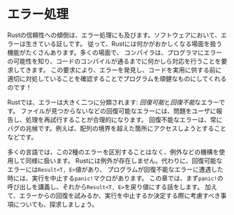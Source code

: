 <!-- # Error Handling -->

# エラー処理

<!-- Rust’s commitment to reliability extends to error handling. Errors are a fact -->
<!-- of life in software, so Rust has a number of features for handling situations -->
<!-- in which something goes wrong. In many cases, Rust requires you to acknowledge -->
<!-- the possibility of an error and take some action before your code will compile. -->
<!-- This requirement makes your program more robust by ensuring that you'll -->
<!-- discover errors and handle them appropriately before you’ve deployed your code -->
<!-- to production! -->

Rustの信頼性への傾倒は、エラー処理にも及びます。ソフトウェアにおいて、エラーは生きている証しです。
従って、Rustには何かがおかしくなる場面を扱う機能がたくさんあります。多くの場面で、
コンパイラは、プログラマにエラーの可能性を知り、コードのコンパイルが通るまでに何かしら対応を行うことを要求してきます。
この要求により、エラーを発見し、コードを実用に供する前に適切に対処していることを確認することでプログラムを頑健なものにしてくれるのです！

<!-- Rust groups errors into two major categories: *recoverable* and *unrecoverable* -->
<!-- errors. For a recoverable errors, such as a file not found error, it’s -->
<!-- reasonable to report the problem to the user and retry the operation. -->
<!-- Unrecoverable errors are always symptoms of bugs, like trying to access a -->
<!-- location beyond the end of an array. -->

Rustでは、エラーは大きく二つに分類されます: *回復可能*と*回復不能*なエラーです。
ファイルが見つからないなどの回復可能なエラーには、問題をユーザに報告し、処理を再試行することが合理的になります。
回復不能なエラーは、常にバグの兆候です。例えば、配列の境界を超えた箇所にアクセスしようとすることなどです。

<!-- Most languages don’t distinguish between these two kinds of errors and handle -->
<!-- both in the same way, using mechanisms like exceptions. Rust doesn’t have -->
<!-- exceptions. Instead, it has the value `Result<T, E>` for recoverable errors and -->
<!-- the `panic!` macro that stops execution when the program encounters an -->
<!-- unrecoverable error. This chapter covers calling `panic!` first and then talks -->
<!-- about returning `Result<T, E>` values. Additionally, we’ll explore -->
<!-- considerrations when deciding whether to try to recover from an error or to -->
<!-- stop execution. -->

多くの言語では、この2種のエラーを区別することはなく、例外などの機構を使用して同様に扱います。
Rustには例外が存在しません。代わりに、回復可能なエラーには`Result<T, E>`値があり、
プログラムが回復不能なエラーに遭遇した時には、実行を中止する`panic!`マクロがあります。
この章では、まず`panic!`の呼び出しを講義し、それから`Result<T, E>`を戻り値にする話をします。
加えて、エラーからの回復を試みるか、実行を中止するか決定する際に考慮すべき事項についても、探求しましょう。
